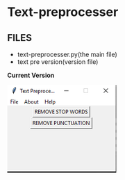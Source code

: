 # Text-preprocesser

## FILES 
<ul>
<li> text-preprocesser.py(the main file)</li>
<li> text pre version(version file) </li>
</ul>


**Current Version**

<p><img src ="text pre version.png" title = "TEXT-PREPROCESSER  Version"/> </p>
